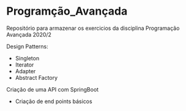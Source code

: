 # Programção_Avançada

Repositório para armazenar os exercicios da disciplina Programação Avançada 2020/2

Design Patterns:

- Singleton
- Iterator
- Adapter
- Abstract Factory


Criação de uma API com SpringBoot

- Criação de end points básicos
